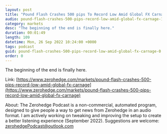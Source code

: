 ```yaml
---
layout: post
title: "Pound Flash Crashes 500 pips To Record Low Amid Global FX Carnage As Things Start Breaking "
audio: pound-flash-crashes-500-pips-record-low-amid-global-fx-carnage-1
category: markets
desc: "The beginning of the end is finally here."
duration: 00:01:49
length: 109
datetime: Mon, 26 Sep 2022 10:24:00 +0000
tags: podcast
guid: pound-flash-crashes-500-pips-record-low-amid-global-fx-carnage-0
order: 0
---
```

The beginning of the end is finally here.

Link: [https://www.zerohedge.com/markets/pound-flash-crashes-500-pips-record-low-amid-global-fx-carnage](https://www.zerohedge.com/markets/pound-flash-crashes-500-pips-record-low-amid-global-fx-carnage)

About: The Zerohedge Podcast is a non-commercial, automated program, designed to give people a way to get news from Zerohedge in an audio format.  I am actively working on tweaking and improving the setup to create a better listening experience (September 2022).  Suggestions are welcome: [zerohedgePodcast@outlook.com](mailto:zerohedgePodcast@outlook.com)